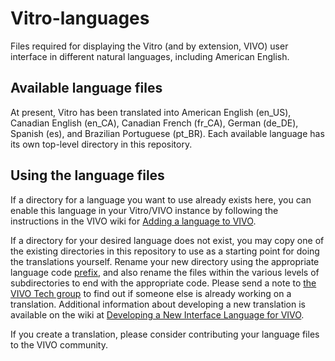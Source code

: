 Vitro-languages
===============

Files required for displaying the Vitro (and by extension, VIVO) user interface
in different natural languages, including American English.

Available language files
------------------------

At present, Vitro has been translated into American English (en_US),
Canadian English (en_CA), Canadian French (fr_CA), German (de_DE),
Spanish (es), and Brazilian Portuguese (pt_BR). Each available
language has its own top-level directory in this repository.

Using the language files
------------------------

If a directory for a language you want to use already exists here, you can
enable this language in your Vitro/VIVO instance by following the instructions
in the VIVO wiki for [Adding a language to VIVO][1].

If a directory for your desired language does not exist, you may copy one of
the existing directories in this repository to use as a starting point for
doing the translations yourself. Rename your new directory using the appropriate
language code [prefix][2], and also rename the files within the various
levels of subdirectories to end with the appropriate code. Please send a note
to [the VIVO Tech group][3] to find out if someone else is already working on a
translation.  Additional information about developing a new translation is
available on the wiki at [Developing a New Interface Language for VIVO][4].

If you create a translation, please consider contributing your language files to
the VIVO community.

[1]: https://wiki.duraspace.org/display/VIVODOC112x/Internationalization#Internationalization-AddinganexistinglanguagetoyourVIVOsite
[2]: https://en.wikipedia.org/wiki/List_of_ISO_639-1_codes
[3]: mailto:vivo-tech@googlegroups.com
[4]: https://wiki.lyrasis.org/display/VIVODOC112x/Developing+a+New+Interface+Language+for+VIVO
